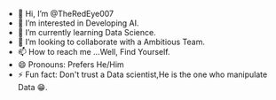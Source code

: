- 👋 Hi, I’m @TheRedEye007
- 👀 I’m interested in Developing AI.
- 🌱 I’m currently learning Data Science.
- 💞️ I’m looking to collaborate with a Ambitious Team.
- 📫 How to reach me ...Well, Find Yourself.
- 😄 Pronouns: Prefers He/Him
- ⚡ Fun fact: Don't trust a Data scientist,He is the one who manipulate Data 😁.

<!---
TheRedEye007/TheRedEye007 is a ✨ special ✨ repository because its `README.md` (this file) appears on your GitHub profile.
You can click the Preview link to take a look at your changes.
--->
